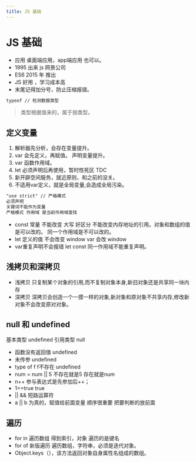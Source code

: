 ```yaml
---
title: JS 基础
---
```


# JS 基础
* 应用 桌面端应用，app端应用 也可以。
* 1995 出来 js  网景公司
* ES6 2015 年  推出
* JS 好用 ，学习成本高
* 末尾记得加分号，防止压缩报错。
```html
typeof // 检测数据类型
```
> 类型根据值来的，属于弱类型。

## 定义变量
1. 解析器先分析，会存在变量提升。
2. var 会先定义，再赋值。 声明变量提升。
3. var 函数作用域。
4. let 必须声明后再使用，暂时性死区 TDC
5. 新开辟空间服务，就近原则，和之前的没关。
6. 不适用var定义，就是全局变量,会造成全局污染。
```html
"use strict" // 严格模式
必须声明 
关键词不能作为变量
严格模式 作用域 是当前作用域查找
```
* const 常量 不能改变 大写 好区分 不能改变内存地址的引用。对象和数组的值是可以改的。 同一个作用域是不可以改的。
* let 定义的值 不会改变 window     var 会改 window
* var重复声明不会报错   let const 同一作用域不能重复声明。

## 浅拷贝和深拷贝
* 浅拷贝  只复制某个对象的引用,而不复制对象本身,新旧对象还是共享同一块内存
* 深拷贝 深拷贝会创造一个一摸一样的对象,新对象和原对象不共享内存,修改新对象不会改变原对对象。

## null 和 undefined
基本类型 undefined   引用类型  null <br>
* 函数没有返回值 undefined
* 未传参 undefined
* type of  f  f不存在   undefined
* num = num ||  5   不存在就是5   存在就是num 
* n++ 参与表达式是先参加后++；
* 1==true    true
* ||  && 短路运算符
* a ||  b  为真的，赋值给前面变量 顺序很重要 把要判断的放前面
## 遍历
* for in  遍历数组  得到索引，对象 遍历的是键名  
* for of  新版遍历  遍历数组，字符串，必须是迭代对象。
* Object.keys（），该方法返回对象自身属性名组成的数组。

